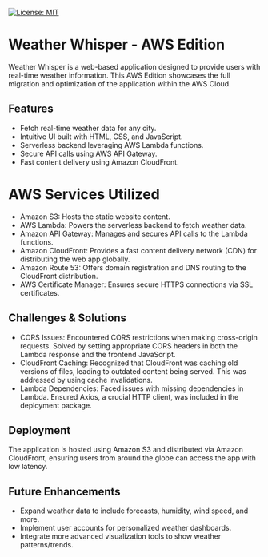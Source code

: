 [![License: MIT](https://img.shields.io/badge/License-MIT-yellow.svg)](https://opensource.org/licenses/MIT)


# Weather Whisper - AWS Edition

Weather Whisper is a web-based application designed to provide users with real-time weather information. This AWS Edition showcases the full migration and optimization of the application within the AWS Cloud.

## Features

- Fetch real-time weather data for any city.
- Intuitive UI built with HTML, CSS, and JavaScript.
- Serverless backend leveraging AWS Lambda functions.
- Secure API calls using AWS API Gateway.
- Fast content delivery using Amazon CloudFront.

# AWS Services Utilized

- Amazon S3: Hosts the static website content.
- AWS Lambda: Powers the serverless backend to fetch weather data.
- Amazon API Gateway: Manages and secures API calls to the Lambda functions.
- Amazon CloudFront: Provides a fast content delivery network (CDN) for distributing the web app globally.
- Amazon Route 53: Offers domain registration and DNS routing to the CloudFront distribution.
- AWS Certificate Manager: Ensures secure HTTPS connections via SSL certificates.

## Challenges & Solutions

- CORS Issues: Encountered CORS restrictions when making cross-origin requests. Solved by setting appropriate CORS headers in both the Lambda response and the frontend JavaScript.
- CloudFront Caching: Recognized that CloudFront was caching old versions of files, leading to outdated content being served. This was addressed by using cache invalidations.
- Lambda Dependencies: Faced issues with missing dependencies in Lambda. Ensured Axios, a crucial HTTP client, was included in the deployment package.

## Deployment

The application is hosted using Amazon S3 and distributed via Amazon CloudFront, ensuring users from around the globe can access the app with low latency.

## Future Enhancements
- Expand weather data to include forecasts, humidity, wind speed, and more.
- Implement user accounts for personalized weather dashboards.
- Integrate more advanced visualization tools to show weather patterns/trends.

